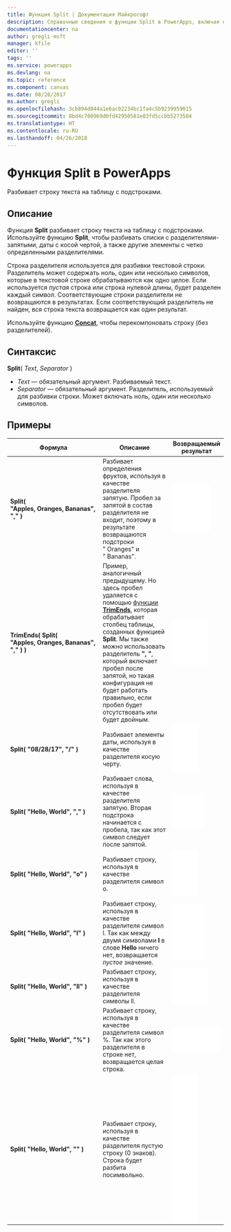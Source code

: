 ```yaml
---
title: Функция Split | Документация Майкрософт
description: Справочные сведения о функции Split в PowerApps, включая описание синтаксиса и примеры
documentationcenter: na
author: gregli-msft
manager: kfile
editor: ''
tags: ''
ms.service: powerapps
ms.devlang: na
ms.topic: reference
ms.component: canvas
ms.date: 08/28/2017
ms.author: gregli
ms.openlocfilehash: 3cb894d044a1e6ac02234bc1fa4c5b9239959015
ms.sourcegitcommit: 8bd4c700969d0fd42950581e03fd5ccbb5273584
ms.translationtype: HT
ms.contentlocale: ru-RU
ms.lasthandoff: 04/26/2018
---
```

# <a name="split-function-in-powerapps"></a>Функция Split в PowerApps
Разбивает строку текста на таблицу с подстроками.

## <a name="description"></a>Описание
Функция **Split** разбивает строку текста на таблицу с подстроками.  Используйте функцию **Split**, чтобы разбивать списки с разделителями-запятыми, даты с косой чертой, а также другие элементы с четко определенными разделителями.  

Строка разделителя используется для разбивки текстовой строки.  Разделитель может содержать ноль, один или несколько символов, которые в текстовой строке обрабатываются как одно целое.  Если используется *пустая* строка или строка нулевой длины, будет разделен каждый символ.  Соответствующие строки разделители не возвращаются в результатах.  Если соответствующий разделитель не найден, вся строка текста возвращается как один результат.

Используйте функцию **[Concat](function-concatenate.md)**, чтобы перекомпоновать строку (без разделителей).  

## <a name="syntax"></a>Синтаксис
**Split**( *Text*, *Separator* )

* *Text* — обязательный аргумент.  Разбиваемый текст.
* *Separator* — обязательный аргумент.  Разделитель, используемый для разбивки строки.  Может включать ноль, один или несколько символов.

## <a name="examples"></a>Примеры
| Формула | Описание | Возвращаемый результат |
| --- | --- | --- |
| **Split( "Apples,&nbsp;Oranges,&nbsp;Bananas", "," )** |Разбивает определения фруктов, используя в качестве разделителя запятую.  Пробел за запятой в состав разделителя не входит, поэтому в результате возвращаются подстроки "&nbsp;Oranges" и "&nbsp;Bananas". |<style> img { max-width: none; } </style> ![](media/function-split/fruit1.png) |
| **TrimEnds( Split( "Apples,&nbsp;Oranges,&nbsp;Bananas", "," ) )** |Пример, аналогичный предыдущему. Но здесь пробел удаляется с помощью [функции **TrimEnds**](function-trim.md), которая обрабатывает столбец таблицы, созданных функцией **Split**. Мы также можно использовать разделитель **",&nbsp;"**, который включает пробел после запятой, но такая конфигурация не будет работать правильно, если пробел будет отсутствовать или будет двойным. |<style> img { max-width: none; } </style> ![](media/function-split/fruit2.png) |
| **Split( "08/28/17", "/" )** |Разбивает элементы даты, используя в качестве разделителя косую черту. |<style> img { max-width: none; } </style> ![](media/function-split/date.png) |
| **Split( "Hello,&nbsp;World", "," )** |Разбивает слова, используя в качестве разделителя запятую.  Вторая подстрока начинается с пробела, так как этот символ следует после запятой. |<style> img { max-width: none; } </style> ![](media/function-split/comma.png) |
| **Split( "Hello,&nbsp;World", "o" )** |Разбивает строку, используя в качестве разделителя символ o. |<style> img { max-width: none; } </style> ![](media/function-split/o.png) |
| **Split( "Hello,&nbsp;World", "l" )** |Разбивает строку, используя в качестве разделителя символ l. Так как между двумя символами **l** в слове **Hello** ничего нет, возвращается *пустое* значение. |<style> img { max-width: none; } </style> ![](media/function-split/l.png) |
| **Split( "Hello,&nbsp;World", "ll" )** |Разбивает строку, используя в качестве разделителя символы ll. |<style> img { max-width: none; } </style> ![](media/function-split/ll.png) |
| **Split( "Hello,&nbsp;World", "%" )** |Разбивает строку, используя в качестве разделителя символ %. Так как этого разделителя в строке нет, возвращается целая строка. |<style> img { max-width: none; } </style> ![](media/function-split/percent.png) |
| **Split( "Hello,&nbsp;World", "" )** |Разбивает строку, используя в качестве разделителя пустую строку (0 знаков). Строка будет разбита посимвольно. |<style> img { max-width: none; } </style> ![](media/function-split/none.png) |


